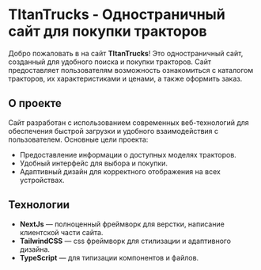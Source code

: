 # TItanTrucks - Одностраничный сайт для покупки тракторов

Добро пожаловать в на сайт **TItanTrucks**! Это одностраничный сайт, созданный для удобного поиска и покупки тракторов. Сайт предоставляет пользователям возможность ознакомиться с каталогом тракторов, их характеристиками и ценами, а также оформить заказ.

## О проекте

Сайт разработан с использованием современных веб-технологий для обеспечения быстрой загрузки и удобного взаимодействия с пользователем. Основные цели проекта:

- Предоставление информации о доступных моделях тракторов.
- Удобный интерфейс для выбора и покупки.
- Адаптивный дизайн для корректного отображения на всех устройствах.

## Технологии

- **NextJs** — полноценный фреймворк для верстки, написание клиентской части сайта.
- **TailwindCSS** — css фреймворк для стилизации и адаптивного дизайна.
- **TypeScript** — для типизации компонентов и файлов.
